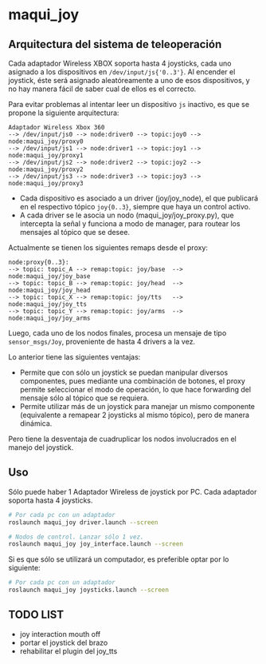 # maqui_joy

## Arquitectura del sistema de teleoperación

Cada adaptador Wireless XBOX soporta hasta 4 joysticks, cada uno asignado a los dispositivos en `/dev/input/js{'0..3'}`. Al encender el joystick, éste será asignado aleatóreamente a uno de esos dispositivos, y no hay manera fácil de saber cual de ellos es el correcto.

Para evitar problemas al intentar leer un dispositivo `js` inactivo, es que se propone la siguiente arquitectura:

``` 
Adaptador Wireless Xbox 360
--> /dev/input/js0 --> node:driver0 --> topic:joy0 --> node:maqui_joy/proxy0
--> /dev/input/js1 --> node:driver1 --> topic:joy1 --> node:maqui_joy/proxy1
--> /dev/input/js2 --> node:driver2 --> topic:joy2 --> node:maqui_joy/proxy2
--> /dev/input/js3 --> node:driver3 --> topic:joy3 --> node:maqui_joy/proxy3
``` 

- Cada dispositivo es asociado a un driver (joy/joy_node), el que publicará en el respectivo tópico `joy{0..3}`, siempre que haya un control activo.
- A cada driver se le asocia un nodo (maqui_joy/joy_proxy.py), que intercepta la señal y funciona a modo de manager, para routear los mensajes al tópico que se desee.

Actualmente se tienen los siguientes remaps desde el proxy:
``` 
node:proxy{0..3}:
--> topic: topic_A --> remap:topic: joy/base  --> node:maqui_joy/joy_base
--> topic: topic_B --> remap:topic: joy/head  --> node:maqui_joy/joy_head
--> topic: topic_X --> remap:topic: joy/tts   --> node:maqui_joy/joy_tts
--> topic: topic_Y --> remap:topic: joy/arms  --> node:maqui_joy/joy_arms
``` 

Luego, cada uno de los nodos finales, procesa un mensaje de tipo `sensor_msgs/Joy`, proveniente de hasta 4 drivers a la vez.


Lo anterior tiene las siguientes ventajas:
- Permite que con sólo un joystick se puedan manipular diversos componentes, pues mediante una combinación de botones, el proxy permite seleccionar el modo de operación, lo que hace forwarding del mensaje sólo al tópico que se requiera.
- Permite utilizar más de un joystick para manejar un mismo componente (equivalente a remapear 2 joysticks al mismo tópico), pero de manera dinámica.

Pero tiene la desventaja de cuadruplicar los nodos involucrados en el manejo del joystick.


## Uso

Sólo puede haber 1 Adaptador Wireless de joystick por PC. Cada adaptador soporta hasta 4 joysticks.

```sh
# Por cada pc con un adaptador
roslaunch maqui_joy driver.launch --screen

# Nodos de control. Lanzar sólo 1 vez.
roslaunch maqui_joy joy_interface.launch --screen
```

Si es que sólo se utilizará un computador, es preferible optar por lo siguiente:
```sh
# Por cada pc con un adaptador
roslaunch maqui_joy joysticks.launch --screen

```


## TODO LIST

- joy interaction mouth off
- portar el joystick del brazo
- rehabilitar el plugin del joy_tts


